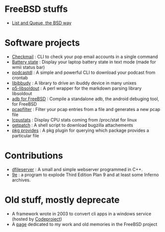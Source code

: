 # FreeBSD stuffs

* [List and Queue, the BSD way]({ROOT}/projects/doc/freebsd_list_queue.html)

# Software projects

* [Checkmail]({ROOT}/projects/dev/checkmail) : CLI to check your pop email accounts in a single command
* [Battery state]({ROOT}/projects/dev/battery_state.html) : Display your laptop battery state in text mode (made for wmii status bar)
* [podcastdl]({ROOT}/projects/dev/podcastdl) : A simple and powerful CLI to download your podcast from crontab
* [libibbudy]({ROOT}/projects/dev/libibbudy) : A library to drive an ibuddy device in many unixes
* [p5-libsoldout]({ROOT}/projects/dev/p5-libsoldout) : A perl wrapper for the markdown parsing library libsoldout
* [adb for FreeBSD](https://github.com/rosorio/adb) : Compile a standalone adb, the android debuging tool, for FreeBSD
* [pcapfilter]({ROOT}/projects/dev/pcapfilter) : Filter your pcap entries from a file and generates a new pcap file
* [lcpustats]({ROOT}/projects/dev/lcpustat) : Display CPU stats coming from /proc/stat for linux
* [getpatch]({ROOT}/projects/dev/getpatch) : A shell script to download bugzilla attachements
* [pkg provides]({ROOT}/projects/dev/pkg-provides) : A pkg plugin for querying which package provides a particular file

# Contributions

* [dfileserver]({ROOT}/projects/dev/dfileserver) : A small and simple webserver programmed in C++.
* [9e]({ROOT}/projects/dev/9e) : a program to explode Third Edition Plan 9 and at least some Inferno archives.

# Old stuff, mostly deprecate

* A framework wrote in 2003 to convert cli apps in a windows service (hosted by [Codeproject](http://www.codeproject.com/Articles/3914/Become-a-service))
* A [page]({ROOT}/projects/old-freebsd) dedicated to my work and old memories in the FreeBSD project
